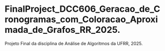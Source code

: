 # FinalProject_DCC606_Geracao_de_Cronogramas_com_Coloracao_Aproximada_de_Grafos_RR_2025.
Projeto Final da disciplina de Análise de Algoritmos da UFRR, 2025.
